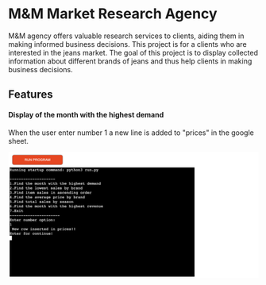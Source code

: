 # M&M Market Research Agency 

M&M agency offers valuable research services to clients, aiding them in making informed business decisions. This project is for a clients who are interested in the jeans market. The goal of this project is to display collected information about different brands of jeans and thus help clients in making business decisions.

## Features

#### Display of the month with the highest demand

When the user enter number 1 a new line is added to "prices" in the google sheet.


![project_image](assets/p2.png)




